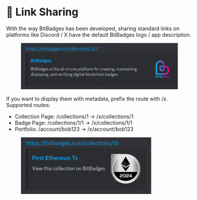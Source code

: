 # 🤝 Link Sharing

With the way BitBadges has been developed, sharing standard links on platforms like Discord / X have the default BitBadges logo / app description.

<figure><img src="../.gitbook/assets/image (1) (1) (1) (1) (1) (1) (1) (1) (1) (1) (1) (1) (1) (1) (1).png" alt=""><figcaption></figcaption></figure>

If you want to display them with metadata, prefix the route with /x.  Supported routes:

* Collection Page: /collections/1 -> /x/collections/1
* Badge Page: /collections/1/1 -> /x/collections/1/1
* Portfolio: /account/bob123 -> /x/account/bob123

<figure><img src="../.gitbook/assets/image (122).png" alt=""><figcaption></figcaption></figure>
